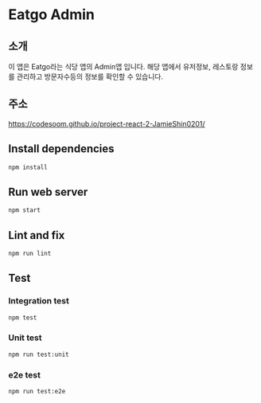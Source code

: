 # Eatgo Admin

## 소개
이 앱은 Eatgo라는 식당 앱의 Admin앱 입니다.
해당 앱에서 유저정보, 레스토랑 정보를 관리하고 방문자수등의 정보를 확인할 수 있습니다.

## 주소
https://codesoom.github.io/project-react-2-JamieShin0201/

## Install dependencies

```bash
npm install
```

## Run web server

```bash
npm start
```

## Lint and fix

```bash
npm run lint
```

## Test

### Integration test

```bash
npm test
```

### Unit test

```bash
npm run test:unit
```

### e2e test

```bash
npm run test:e2e
```

